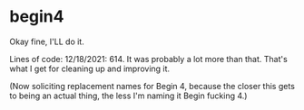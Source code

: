 # begin4
Okay fine, I'LL do it.

Lines of code:
12/18/2021: 614.  It was probably a lot more than that.  That's what I get for cleaning up and improving it.

(Now soliciting replacement names for Begin 4, because the closer this gets to being an actual thing, the less I'm naming it Begin fucking 4.)
